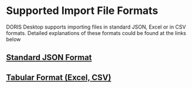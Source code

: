 # Supported Import File Formats

DORIS Desktop supports importing files in standard JSON, Excel or in CSV formats. Detailed explanations of these formats could be found at the links below
## [Standard JSON Format](json-format.md)

## [Tabular Format (Excel, CSV)](csv-excel-format.md)



